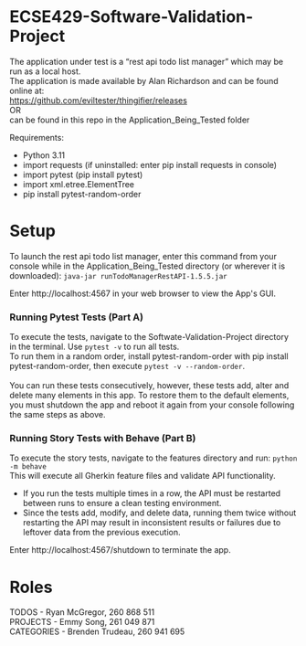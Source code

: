 # ECSE429-Software-Validation-Project
 The application under test is a “rest api todo list manager” which may be run as a local host.\
 The application is made available by Alan Richardson and can be found online at:\
 https://github.com/eviltester/thingifier/releases \
 OR\
 can be found in this repo in the Application_Being_Tested folder
 
Requirements:
 - Python 3.11
 - import requests (if uninstalled: enter pip install requests in console)
 - import pytest   (pip install pytest)
 - import xml.etree.ElementTree 
 - pip install pytest-random-order
# Setup
To launch the rest api todo list manager, enter this command from your console while in the Application_Being_Tested directory (or wherever it is downloaded): ```java-jar runTodoManagerRestAPI-1.5.5.jar```

Enter http://localhost:4567 in your web browser to view the App's GUI.

### Running Pytest Tests (Part A)
To execute the tests, navigate to the Softwate-Validation-Project directory in the terminal. Use ```pytest -v``` to run all tests.\
To run them in a random order, install pytest-random-order with pip install pytest-random-order, then execute ```pytest -v --random-order```.\
\
You can run these tests consecutively, however, these tests add, alter and delete many elements in this app. To restore them to the default elements, you must shutdown the app and reboot it again from your console following the same steps as above.

### Running Story Tests with Behave (Part B)
To execute the story tests, navigate to the features directory and run: ```python -m behave```\
This will execute all Gherkin feature files and validate API functionality.

* If you run the tests multiple times in a row, the API must be restarted between runs to ensure a clean testing environment.
* Since the tests add, modify, and delete data, running them twice without restarting the API may result in inconsistent results or failures due to leftover data from the previous execution.

Enter http://localhost:4567/shutdown to terminate the app.

# Roles
TODOS       - Ryan McGregor, 260 868 511 \
PROJECTS    - Emmy Song, 261 049 871 \
CATEGORIES  - Brenden Trudeau, 260 941 695

